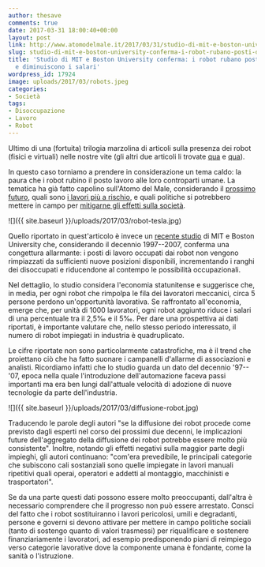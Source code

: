 ```yaml
---
author: thesave
comments: true
date: 2017-03-31 18:00:40+00:00
layout: post
link: http://www.atomodelmale.it/2017/03/31/studio-di-mit-e-boston-university-conferma-i-robot-rubano-posti-di-lavoro-e-diminuiscono-i-salari/
slug: studio-di-mit-e-boston-university-conferma-i-robot-rubano-posti-di-lavoro-e-diminuiscono-i-salari
title: 'Studio di MIT e Boston University conferma: i robot rubano posti di lavoro
  e diminuiscono i salari'
wordpress_id: 17924
image: uploads/2017/03/robots.jpeg
categories:
- Società
tags:
- Disoccupazione
- Lavoro
- Robot
---
```


Ultimo di una (fortuita) trilogia marzolina di articoli sulla presenza dei robot (fisici e virtuali) nelle nostre vite (gli altri due articoli li trovate [qua](/2017/03/28/la-truffa-del-pronto-mi-sente-quando-le-frodi-diventano-iper-tecnologiche/) e [qua](/2017/03/30/scrive-un-robot-per-cercargli-un-lavoro-538-candidature-dopo-ecco-quello-che-ha-imparato/)).

In questo caso torniamo a prendere in considerazione un tema caldo: la paura che i robot rubino il posto lavoro alle loro controparti umane. La tematica ha già fatto capolino sull'Atomo del Male, considerando il [prossimo futuro](/2016/04/27/camion-automatizzati-risparmio-ambiente-e-sicurezza-ma-anche-milioni-di-posti-di-lavoro-a-repentaglio/), quali sono [i lavori più a rischio](/2016/02/27/i-lavori-a-maggior-rischio-di-essere-soppiantati-dalle-macchine/), e quali politiche si potrebbero mettere in campo per [mitigarne gli effetti sulla società](/2017/01/07/reddito-di-cittadinanza-e-tassa-sui-robot-per-combattere-la-poverta/).

![]({{ site.baseurl }}/uploads/2017/03/robot-tesla.jpg)

Quello riportato in quest'articolo è invece un [recente studio](http://www.nber.org/papers/w23285) di MIT e Boston University che, considerando il decennio 1997--2007, conferma una congettura allarmante: i posti di lavoro occupati dai robot non vengono rimpiazzati da sufficienti nuove posizioni disponibili, incrementando i ranghi dei disoccupati e riducendone al contempo le possibilità occupazionali.

Nel dettaglio, lo studio considera l'economia statunitense e suggerisce che, in media, per ogni robot che rimpolpa le fila dei lavoratori meccanici, circa 5 persone perdono un'opportunità lavorativa. Se raffrontato all'economia, emerge che, per unità di 1000 lavoratori, ogni robot aggiunto riduce i salari di una percentuale tra il 2,5‰ e il 5‰. Per dare una prospettiva ai dati riportati, è importante valutare che, nello stesso periodo interessato, il numero di robot impiegati in industria è quadruplicato.

Le cifre riportate non sono particolarmente catastrofiche, ma è il trend che proiettano ciò che ha fatto suonare i campanelli d'allarme di associazioni e analisti. Ricordiamo infatti che lo studio guarda un dato del decennio '97--'07, epoca nella quale l'introduzione dell'automazione faceva passi importanti ma era ben lungi dall'attuale velocità di adozione di nuove tecnologie da parte dell'industria.

![]({{ site.baseurl }}/uploads/2017/03/diffusione-robot.jpg)

Traducendo le parole degli autori "se la diffusione dei robot procede come previsto dagli esperti nel corso dei prossimi due decenni, le implicazioni future dell'aggregato della diffusione dei robot potrebbe essere molto più consistente". Inoltre, notando gli effetti negativi sulla maggior parte degli impieghi, gli autori continuano: "com'era prevedibile, le principali categorie che subiscono cali sostanziali sono quelle impiegate in lavori manuali ripetitivi quali operai, operatori e addetti al montaggio, macchinisti e trasportatori".

Se da una parte questi dati possono essere molto preoccupanti, dall'altra è necessario comprendere che il progresso non può essere arrestato. Consci del fatto che i robot sostituiranno i lavori pericolosi, umili e degradanti, persone e governi si devono attivare per mettere in campo politiche sociali (tanto di sostengo quanto di valori trasmessi) per riqualificare e sostenere finanziariamente i lavoratori, ad esempio predisponendo piani di reimpiego verso categorie lavorative dove la componente umana è fondante, come la sanità o l'istruzione.
